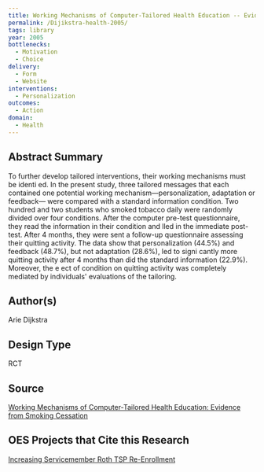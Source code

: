 ```yaml
---
title: Working Mechanisms of Computer-Tailored Health Education -- Evidence from Smoking Cessation
permalink: /Dijikstra-health-2005/
tags: library 
year: 2005
bottlenecks: 
  - Motivation
  - Choice 
delivery:  
  - Form 
  - Website 
interventions: 
  - Personalization 
outcomes:  
  - Action 
domain: 
  - Health 
---
```

## Abstract Summary

To further develop tailored interventions, their working mechanisms must be identi ed. In the present study, three
tailored messages that each contained one potential working mechanism—personalization, adaptation or feedback—
were compared with a standard information condition. Two hundred and two students who smoked tobacco daily
were randomly divided over four conditions. After the computer pre-test questionnaire, they read the information in
their condition and lled in the immediate post-test. After 4 months, they were sent a follow-up questionnaire
assessing their quitting activity. The data show that personalization (44.5%) and feedback (48.7%), but not
adaptation (28.6%), led to signi cantly more quitting activity after 4 months than did the standard information
(22.9%). Moreover, the e ect of condition on quitting activity was completely mediated by individuals' evaluations of
the tailoring.

## Author(s)

Arie Dijkstra

## Design Type

RCT

## Source

<a href="https://doi.org/10.1093/her/cyh014">Working Mechanisms of Computer-Tailored Health Education: Evidence from Smoking Cessation</a>

## OES Projects that Cite this Research

<a href="https://oes.gsa.gov/projects/roth-tsp-re-enrollment/">Increasing Servicemember Roth TSP Re-Enrollment</a>
